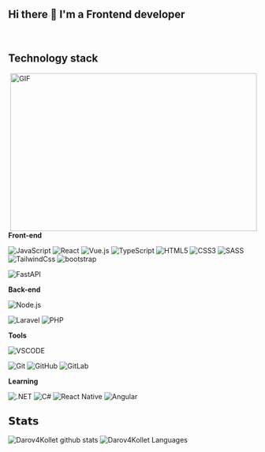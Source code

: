 ## Hi there 👋 I'm a Frontend developer

<!-- <a href="https://www.youtube.com/c/DjangoSchool">
  <img align="left" alt="YouTube" width="22px" src="https://raw.githubusercontent.com/peterthehan/peterthehan/master/assets/youtube.svg" />
</a> -->
<!--<a href="https://t.me/DarovKollet">
  <img align="left" alt="Telegram" width="22px" src="https://camo.githubusercontent.com/5c1975da7d9ab735ceb71c57b6c7e48ff3e08ca4/68747470733a2f2f6564656e742e6769746875622e696f2f537570657254696e7949636f6e732f696d616765732f7376672f74656c656772616d2e737667">
</a>
<a href="https://discord.gg/GMykuskfSc">
  <img align="left" alt="Discord" width="22px" src="https://raw.githubusercontent.com/peterthehan/peterthehan/master/assets/discord.svg" />
</a> -->

</br>

## Technology stack

<img align="right" alt="GIF" src="https://l-a-b-a.com/uploads/blog/media/39/0bc09ea685c4d17022b55a7daaf8b8fbb855caf4.gif" width="500" height="320" />

**Front-end**

![JavaScript](https://img.shields.io/badge/-JavaScript-black?style=flat-square&logo=javascript)
![React](https://img.shields.io/badge/-React-0aad48?style=flat-square&logo=react)
![Vue.js](https://img.shields.io/badge/Vue-red?style=flat-square&logo=vue.js)
![TypeScript](https://img.shields.io/badge/-TypeScript-007ACC?style=flat-square&logo=typescript&logoColor=white)
![HTML5](https://img.shields.io/badge/-HTML5-%23E44D27?style=flat-square&logo=html5&logoColor=ffffff)
![CSS3](https://img.shields.io/badge/-CSS3-%231572B6?style=flat-square&logo=css3)
![SASS](https://img.shields.io/badge/-SASS-%231572B6?style=flat-square&logo=sass)
![TailwindCss](https://img.shields.io/badge/-TailwindCss-%231a202c?style=flat-square&logo=tailwind-css)
![bootstrap](https://img.shields.io/badge/-Bootstrap-46a2f1?style=flat-square&logo=bootstrap)
<!-- ![Django Ninja](https://img.shields.io/badge/-Django_Ninja-%234B32C3?style=flat-square&logo=Django) -->
![FastAPI](https://img.shields.io/badge/-FastAPI-%2300C7B7?style=flat-square&logo=FastAPI)
<!-- ![Flask](https://img.shields.io/badge/-Flask-%232c3e50?style=flat-square&logo=Flask) -->
<!-- ![ORMAR](https://img.shields.io/badge/-ORMAR-DD0031?style=flat-square&logo=ORMAR) -->
<!-- ![SqlAlchemy](https://img.shields.io/badge/-SqlAlchemy-FCA121?style=flat-square&logo=SqlAlchemy)
![Celery](https://img.shields.io/badge/-Celery-%2300C7B7?style=flat-square&logo=Celery) -->

<!-- **Databases**

![Postgresql](https://img.shields.io/badge/-Postgresql-%232c3e50?style=flat-square&logo=Postgresql)
![Redis](https://img.shields.io/badge/-Redis-FCA121?style=flat-square&logo=Redis) -->

**Back-end**

![Node.js](https://img.shields.io/badge/-Node.js-%23F7DF1C?style=flat-square&logo=Node.js&logoColor=000000&labelColor=%23F7DF1C&color=%23FFCE5A)
<!-- ![Vue.js](https://img.shields.io/badge/-Vue.js-%232c3e50?style=flat-square&logo=vue-dot-js) -->
<!-- ![Angular](https://img.shields.io/badge/-Angular-DD0031?style=flat-square&logo=angular&logoColor=whiter) -->
![Laravel](https://img.shields.io/badge/-Laravel-%23E44D27?style=flat-square&logo=Laravel&logoColor=ffffff)
![PHP](https://img.shields.io/badge/-PHP-%231572B6?style=flat-square&logo=PHP)

**Tools**

<!-- ![Docker](https://img.shields.io/badge/-Docker-46a2f1?style=flat-square&logo=docker&logoColor=white) -->
![VSCODE](https://img.shields.io/badge/-VSCode-ffce5a?style=flat-square&logo=vscode)

<!-- ![Linux](https://img.shields.io/badge/Linux-black?style=flat-square&logo=linux) -->
![Git](https://img.shields.io/badge/-Git-black?style=flat-square&logo=git)
![GitHub](https://img.shields.io/badge/-GitHub-181717?style=flat-square&logo=github)
![GitLab](https://img.shields.io/badge/-GitLab-FCA121?style=flat-square&logo=gitlab)

**Learning**

<!-- ![Go](https://img.shields.io/badge/-Go-grey?style=flat-square&logo=go) -->
![.NET](https://img.shields.io/badge/-.NET-1d72b1?style=flat-square&logo=.net&logoColor=whiter)
![С#](https://img.shields.io/badge/-%D0%A1Sharp-1d72b1?style=flat-square&logo=csharp)
![React Native](https://img.shields.io/badge/React%20Native-0aad48?style=flat-square&logo=react)
![Angular](https://img.shields.io/badge/-Angular-DD0031?style=flat-square&logo=angular&logoColor=whiter)

## 𝗦𝘁𝗮𝘁𝘀

![Darov4Kollet github stats](https://github-readme-stats.vercel.app/api?username=Darov4Kollet&show_icons=true&theme=dracula&include_all_commits=true&count_private=true)
![Darov4Kollet Languages](https://github-readme-stats.vercel.app/api/top-langs/?username=Darov4Kollet&layout=compact&count_private=true&theme=gruvbox)

<!--
**DJWOMS/DJWOMS** is a ✨ _special_ ✨ repository because its `README.md` (this file) appears on your GitHub profile.

Here are some ideas to get you started:

- 🔭 I’m currently working on ...
- 🌱 I’m currently learning ...
- 👯 I’m looking to collaborate on ...
- 🤔 I’m looking for help with ...
- 💬 Ask me about ...
- 📫 How to reach me: ...
- 😄 Pronouns: ...
- ⚡ Fun fact: ...
-->
